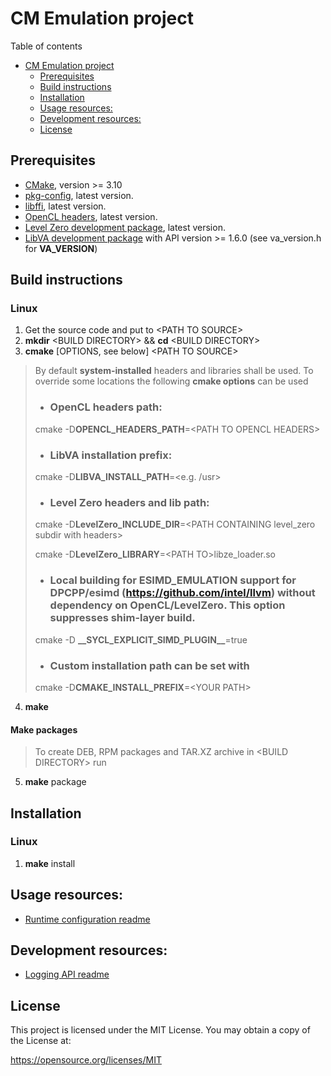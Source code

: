 # CM Emulation project 

 Table of contents

- [CM Emulation project](#cm-emulation-project)
  - [Prerequisites](#prerequisites)
  - [Build instructions](#build-instructions)
  - [Installation](#installation)
  - [Usage resources:](#usage-resources)
  - [Development resources:](#development-resources)
  - [License](#license)

## Prerequisites 

- [CMake](https://cmake.org/), version >= 3.10
- [pkg-config](https://github.com/freedesktop/pkg-config), latest version.
- [libffi](https://github.com/libffi/libffi), latest version.
- [OpenCL headers](https://github.com/KhronosGroup/OpenCL-Headers), latest version.
- [Level Zero development package](https://github.com/intel/compute-runtime/releases), latest version.
- [LibVA development package](https://github.com/intel/libva) with API version >= 1.6.0 (see va_version.h for **VA_VERSION**)



## Build instructions
### Linux
1. Get the source code and put to \<PATH TO SOURCE>
2. **mkdir** \<BUILD DIRECTORY> && **cd** \<BUILD DIRECTORY>
3. **cmake** [OPTIONS, see below] \<PATH TO SOURCE>

> By default **system-installed** headers and libraries shall be used. 
> To override some locations the following **cmake options** can be used
>
> - ### OpenCL headers path:
> cmake -D**OPENCL_HEADERS_PATH**=\<PATH TO OPENCL HEADERS>
>
> - ### LibVA installation prefix:
>
> cmake -D**LIBVA_INSTALL_PATH**=\<e.g. /usr>
>
> - ### Level Zero headers and lib path:
>
> cmake -D**LevelZero_INCLUDE_DIR**=\<PATH CONTAINING level_zero subdir with headers>
>
> cmake -D**LevelZero_LIBRARY**=\<PATH TO>libze_loader.so
>
> - ### Local building for ESIMD_EMULATION support for DPCPP/esimd (https://github.com/intel/llvm) without dependency on OpenCL/LevelZero. This option suppresses shim-layer build.
>
> cmake -D **\_\_SYCL_EXPLICIT_SIMD_PLUGIN\_\_**=true
>
> - ### Custom installation path can be set with 
>
> cmake -D**CMAKE_INSTALL_PREFIX**=\<YOUR PATH>

4. **make**

#### Make packages

> To create DEB, RPM packages and TAR.XZ archive in \<BUILD DIRECTORY> run

5. **make** package

## Installation
### Linux

1. **make** install

## Usage resources: 

- [Runtime configuration readme](README_CONFIG.md)


## Development resources:

- [Logging API readme](README_LOGGING.md)

## License

This project is licensed under the MIT License. You may obtain a copy of the License at:

https://opensource.org/licenses/MIT

